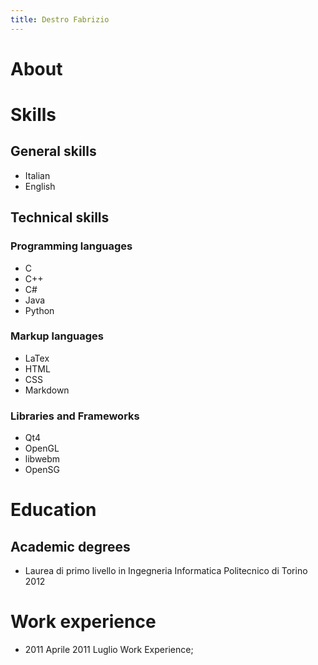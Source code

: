 ```yaml
---
title: Destro Fabrizio
---
```

# About

# Skills
##  General skills
- Italian
- English


## Technical skills
### Programming languages
- C
- C++
- C#
- Java
- Python


### Markup languages
- LaTex
- HTML
- CSS
- Markdown



### Libraries and Frameworks
- Qt4
- OpenGL
- libwebm
- OpenSG



# Education

## Academic degrees
- Laurea di primo livello in Ingegneria Informatica Politecnico di Torino 2012


# Work experience

- 2011 Aprile 2011 Luglio Work Experience;
